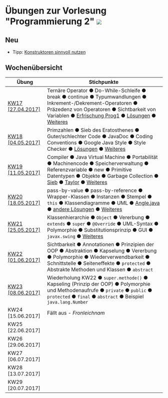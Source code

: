 # Übungen zur Vorlesung "Programmierung 2" ![](https://www.hs-fulda.de//typo3conf/ext/hfd/Resources/Public/Images/Fulda_footer_logo.svg)

## Neu
* Tipp: [Konstruktoren sinnvoll nutzen](/KW22/170601.md)

## Wochenübersicht
| Übung                         | Stichpunkte
|-                              |-
| [KW17 [27.04.2017]](/KW17)    | Ternäre Operator ● Do-While-Schleife ● break ● continue ● Typumwandlungen ● Inkrement-/Dekrement-Operatoren ● Präzedenz von Operatoren ● Sichtbarkeit von Variablen ● [Erfrischung Prog1](/KW17/Wiederholung.java) ● [Lösungen](/KW17/Main.java) ● [Weiteres](/KW17/170427.md)
| [KW18 [04.05.2017]](/KW18)    | Primzahlen ● Sieb des Eratosthenes ● Guter/schlechter Code ● JavaDoc ● Coding Conventions ● Google Java Style ● Style Checker ● [Lösungen](/KW18/Main.java) ● [Weiteres](/KW18/170504.md)         
| [KW19 [11.05.2017]](/KW19)    | Compiler ● Java Virtual Machine ● Portabilität ● Machinencode ● Speicherverwaltung ● Referenzvariable ● new ● Primitive Datentypen ● Objekte ● Garbage Collection ● [Sieb](/KW19/Sieb.java) ● [Taylor](/KW19/Taylor.java) ● [Weiteres](/KW19/170511.md)
| [KW20 [18.05.2017]](/KW20)    | pass-by-value ● pass-by-reference ● Wrapper-Klassen ● Instanzen ● Stempel ● `this` ● Klassendiagramme ● UML ● [Angle.java](/KW20/Angle.java) ● [andere Lösungen](/KW20/Main.java) ● [Weiteres](/KW20/170518.md)
| [KW21 [25.05.2017]](/KW21)    | Klassenhierarchie ● `Object` ● Vererbung ● `extends` ● `super` ● `@Override` ● UML-Syntax ● Polymorphie ● Substitutionsprinzip ● GUI ● `javax.swing` ● [Weiteres](/KW21/170525.md)
| [KW22 [01.06.2017]](/KW22)    | Sichtbarkeit ● Annotationen ● Prinzipien der OOP ● Abstraktion ● Kapselung ● Vererbung ● Polymorphie ● Wiederverwendbarkeit ● Schnittstelle ● Seiteneffekte ● `protected` ● Abstrakte Methoden und Klassen ● `abstract`
| [KW23 [08.06.2017]](/KW23)    | Wiederholung KW22 ● `super.methode()` ● Kapseling (Prinzip der OOP) ● Polymorphie und Methodenaufrufe ● `private` ● `public` ● `protected` ● `final` ● `abstract` ● Beispiel `java.lang.Number`
| KW24 [15.06.2017]             | Fällt aus - *Fronleichnam*
| KW25 [22.06.2017]             |
| KW26 [29.06.2017]             |
| KW27 [06.07.2017]             |
| KW28 [13.07.2017]             |
| KW29 [20.07.2017]             |